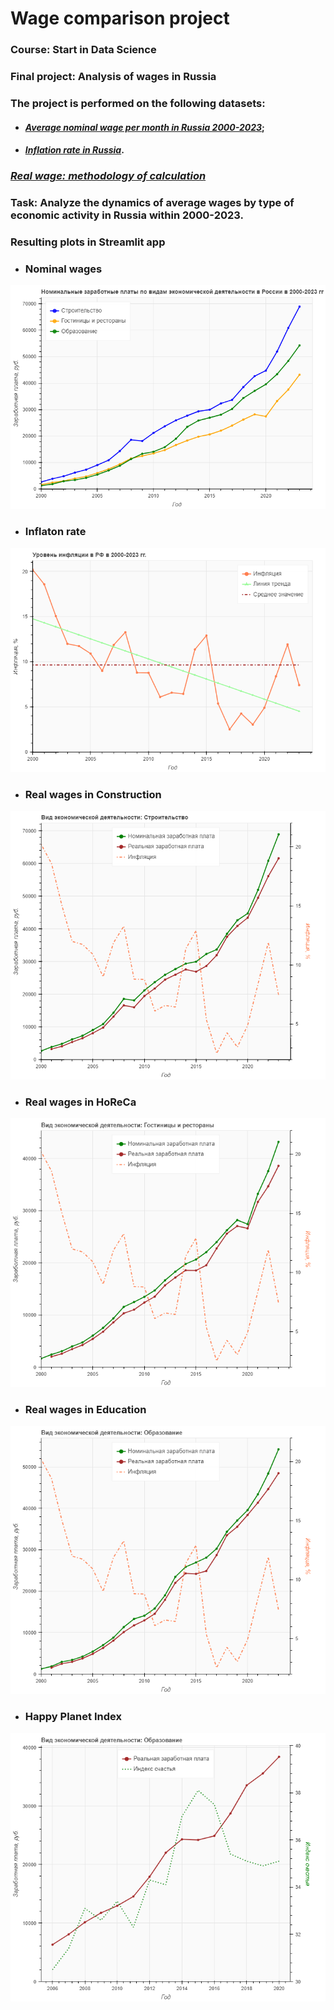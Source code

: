 # Wage comparison project

### Course: Start in Data Science

### Final project: Analysis of wages in Russia

### The project is performed on the following datasets:

* #### [_Average nominal wage per month in Russia 2000-2023_](https://rosstat.gov.ru/labor_market_employment_salaries);

* #### [_Inflation rate in Russia_](https://уровень-инфляции.рф/%D1%82%D0%B0%D0%B1%D0%BB%D0%B8%D1%86%D1%8B-%D0%B8%D0%BD%D1%84%D0%BB%D1%8F%D1%86%D0%B8%D0%B8).

### [_Real wage: methodology of calculation_](https://fedstat.ru/indicator/43245#)
### Task: Analyze the dynamics of average wages by type of economic activity in Russia within 2000-2023.   

### Resulting plots in Streamlit app
* ### Nominal wages
![Nominal wages](https://github.com/DL-hackathon/wage-comparison/blob/main/images/nominal_wages.png)
* ### Inflaton rate
![Inflaton rate](https://github.com/DL-hackathon/wage-comparison/blob/main/images/Inflation.png)
* ### Real wages in Construction
![Real_wage_Construction](https://github.com/DL-hackathon/wage-comparison/blob/main/images/real_wage_Construction.png)
* ### Real wages in HoReCa
![Real wage in HoReCa](https://github.com/DL-hackathon/wage-comparison/blob/main/images/real_wage_HoReCa.png)
* ### Real wages in Education
![Real wage in Edu](https://github.com/DL-hackathon/wage-comparison/blob/main/images/real_wage_Edu.png)
* ### Happy Planet Index
![HPI](https://github.com/DL-hackathon/wage-comparison/blob/main/images/HPI.png)
